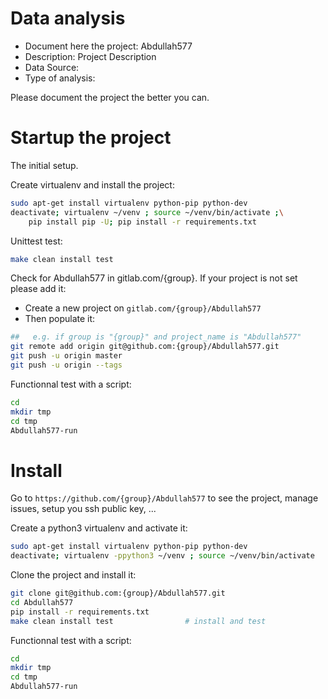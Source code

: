 # Data analysis
- Document here the project: Abdullah577
- Description: Project Description
- Data Source:
- Type of analysis:

Please document the project the better you can.

# Startup the project

The initial setup.

Create virtualenv and install the project:
```bash
sudo apt-get install virtualenv python-pip python-dev
deactivate; virtualenv ~/venv ; source ~/venv/bin/activate ;\
    pip install pip -U; pip install -r requirements.txt
```

Unittest test:
```bash
make clean install test
```

Check for Abdullah577 in gitlab.com/{group}.
If your project is not set please add it:

- Create a new project on `gitlab.com/{group}/Abdullah577`
- Then populate it:

```bash
##   e.g. if group is "{group}" and project_name is "Abdullah577"
git remote add origin git@github.com:{group}/Abdullah577.git
git push -u origin master
git push -u origin --tags
```

Functionnal test with a script:

```bash
cd
mkdir tmp
cd tmp
Abdullah577-run
```

# Install

Go to `https://github.com/{group}/Abdullah577` to see the project, manage issues,
setup you ssh public key, ...

Create a python3 virtualenv and activate it:

```bash
sudo apt-get install virtualenv python-pip python-dev
deactivate; virtualenv -ppython3 ~/venv ; source ~/venv/bin/activate
```

Clone the project and install it:

```bash
git clone git@github.com:{group}/Abdullah577.git
cd Abdullah577
pip install -r requirements.txt
make clean install test                # install and test
```
Functionnal test with a script:

```bash
cd
mkdir tmp
cd tmp
Abdullah577-run
```

